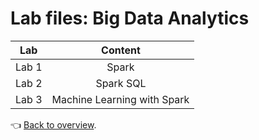 # Lab files: Big Data Analytics

|Lab|Content|
|:---:|:---:|
|Lab 1| Spark|
|Lab 2| Spark SQL|
|Lab 3| Machine Learning with Spark|

:point_left: [Back to overview](https://github.com/lennartsc/MSc-Statistics-and-Machine-Learning#overview).